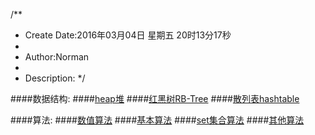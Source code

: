 /**
* Create Date:2016年03月04日 星期五 20时13分17秒
* 
* Author:Norman
* 
* Description: 
*/

####数据结构:
####[heap堆](./heap/)
####[红黑树RB-Tree](./RB-Tree)
####[散列表hashtable](./hashtable)


####算法:
####[数值算法](./numeric/)
####[基本算法](./copy/)
####[set集合算法](./set/)
####[其他算法](./other)
